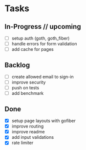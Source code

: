 # Tasks

## In-Progress // upcoming

- [ ] setup auth (goth, goth_fiber)
- [ ] handle errors for form validation
- [ ] add cache for pages

## Backlog

- [ ] create allowed email to sign-in
- [ ] improve security
- [ ] push on tests
- [ ] add benchmark

## Done

- [x] setup page layouts with gofiber
- [x] improve routing
- [x] improve readme
- [x] add input validations
- [x] rate limiter
